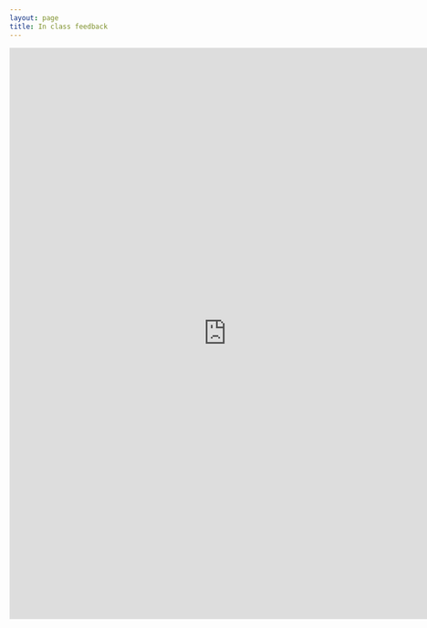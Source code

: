 ```yaml
---
layout: page
title: In class feedback
---
```


<iframe title="In class feedback form results" src="https://www.{{ site.feedbackurl }}?preview=true" width="760" height="1000" frameborder="0" marginheight="0" marginwidth="0">Loading...</iframe>

